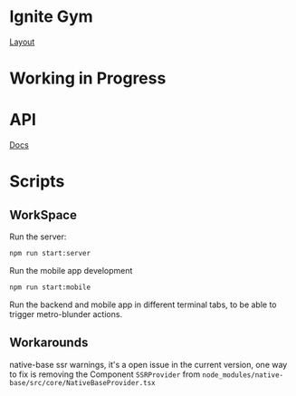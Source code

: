<!-- Mobile Tests
![branches](__badges__/badge-branches.svg)
![functions](__badges__/badge-functions.svg)
![lines](__badges__/badge-lines.svg)
![statements](__badges__/badge-statements.svg) -->

# Ignite Gym

[Layout](<https://www.figma.com/file/D2z6xRIJq6NcLuhW6F31pd/Ignite-Gym-(Community)?node-id=37%3A266&mode=dev>)

# Working in Progress

# API

[Docs](http://localhost:3333/api-docs)

# Scripts

## WorkSpace

Run the server:

```bash
npm run start:server
```

Run the mobile app development

```bash
npm run start:mobile
```

Run the backend and mobile app in different terminal tabs, to be able to trigger metro-blunder actions.

## Workarounds

native-base ssr warnings, it's a open issue in the current version, one way to fix is removing the Component `SSRProvider` from `node_modules/native-base/src/core/NativeBaseProvider.tsx`
